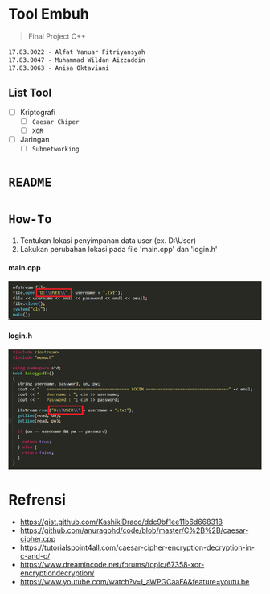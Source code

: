 # Tool Embuh 
> Final Project C++
```
17.83.0022 - Alfat Yanuar Fitriyansyah
17.83.0047 - Muhammad Wildan Aizzaddin
17.83.0063 - Anisa Oktaviani
```
## List Tool
- [ ] Kriptografi
    - [ ] `Caesar Chiper`
    - [ ] `XOR`
- [ ] Jaringan
    - [ ] `Subnetworking`
# `README`


# `How-To`

1. Tentukan lokasi penyimpanan data user (ex. D:\User\)
2. Lakukan perubahan lokasi pada file 'main.cpp' dan 'login.h'

#### main.cpp
![main.cpp](/IMAGES/main.png)

#### login.h
![login.h](/IMAGES/login.png)

# Refrensi
* https://gist.github.com/KashikiDraco/ddc9bf1ee11b6d668318
* https://github.com/anuragbhd/code/blob/master/C%2B%2B/caesar-cipher.cpp
* https://tutorialspoint4all.com/caesar-cipher-encryption-decryption-in-c-and-c/
* https://www.dreamincode.net/forums/topic/67358-xor-encryptiondecryption/
* https://www.youtube.com/watch?v=I_aWPGCaaFA&feature=youtu.be
